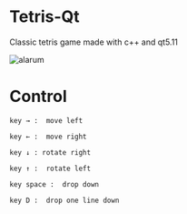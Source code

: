 # Tetris-Qt #
Classic tetris game made with c++ and qt5.11

![alarum](https://github.com/walidAbbassi/Tetris-Qt/blob/master/picture/Tetris.gif)

# Control 
```
key → :  move left 
```
```
key ← :  move right 
```
```
key ↓ : rotate right 
```
```
key ↑ :  rotate left 
```
```
key space :  drop down 
```
```
key D :  drop one line down
```
